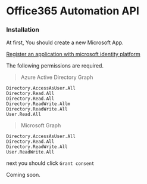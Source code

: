 # Office365 Automation API

### Installation

At first, You should create a new Microsoft App.

[Register an application with microsoft identity platform](https://docs.microsoft.com/en-us/graph/auth-register-app-v2)

The following permissions are required.

> Azure Active Directory Graph

```
Directory.AccessAsUser.All
Directory.Read.All
Directory.Read.All
Directory.ReadWrite.Allm
Directory.ReadWrite.All
User.Read.All
```

> Microsoft Graph

```
Directory.AccessAsUser.All
Directory.Read.All
Directory.ReadWrite.All
User.ReadWrite.All
```

next you should click `Grant consent`

Coming soon.
